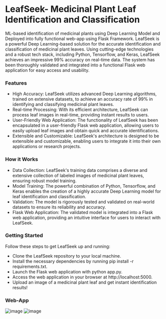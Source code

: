 # LeafSeek- Medicinal Plant Leaf Identification and Classification

ML-based identification of medicinal plants using Deep Learning Model and Deployed into fully functional web-app using Flask
Framework. LeafSeek is a powerful Deep Learning-based solution for the accurate identification and classification of medicinal plant leaves. Using cutting-edge technologies and a robust tech stack, including Python, Tensorflow, and Keras, LeafSeek achieves an impressive 99% accuracy on real-time data. The system has been thoroughly validated and integrated into a functional Flask web application for easy access and usability.

### Features
- High Accuracy: LeafSeek utilizes advanced Deep Learning algorithms, trained on extensive datasets, to achieve an accuracy rate of 99% in identifying and classifying medicinal plant leaves.
- Real-time Processing: With its efficient architecture, LeafSeek can process leaf images in real-time, providing instant results to users.
- User-Friendly Web Application: The functionality of LeafSeek has been encapsulated in a user-friendly Flask web application, allowing users to easily upload leaf images and obtain quick and accurate identifications.
- Extensible and Customizable: LeafSeek's architecture is designed to be extensible and customizable, enabling users to integrate it into their own applications or research projects.
### How it Works
- Data Collection: LeafSeek's training data comprises a diverse and extensive collection of labeled images of medicinal plant leaves, ensuring robust model training.
- Model Training: The powerful combination of Python, Tensorflow, and Keras enables the creation of a highly accurate Deep Learning model for leaf identification and classification.
- Validation: The model is rigorously tested and validated on real-world datasets to ensure its reliability and accuracy.
- Flask Web Application: The validated model is integrated into a Flask web application, providing an intuitive interface for users to interact with LeafSeek.
### Getting Started
Follow these steps to get LeafSeek up and running:

- Clone the LeafSeek repository to your local machine.
- Install the necessary dependencies by running pip install -r requirements.txt.
- Launch the Flask web application with python app.py.
- Access the web application in your browser at http://localhost:5000.
- Upload an image of a medicinal plant leaf and get instant identification results!
### Web-App

![image](https://user-images.githubusercontent.com/79148315/187768561-55b1550b-66ba-455a-a312-26367932b08d.png)
![image](https://user-images.githubusercontent.com/79148315/187768695-7dd044b9-d288-450e-8007-923d9a7d1af4.png)

